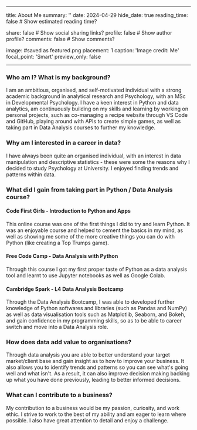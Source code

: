 ---
title: About Me
summary: ''
date: 2024-04-29
hide_date: true
reading_time: false # Show estimated reading time?

share: false  # Show social sharing links?
profile: false  # Show author profile?
comments: false  # Show comments?

image: #saved as featured.png
  placement: 1
  caption: 'Image credit: Me'
  focal_point: 'Smart'
  preview_only: false

------
### Who am I? What is my background?
I am an ambitious, organised, and self-motivated individual with a strong academic background in analytical research and Psychology, with an MSc in Developmental Psychology. I have a keen interest in Python and data analytics, am continuously building on my skills and learning by working on personal projects, such as co-managing a recipe website through VS Code and GitHub, playing around with APIs to create simple games, as well as taking part in Data Analysis courses to further my knowledge.

### Why am I interested in a career in data? 
I have always been quite an organised individual, with an interest in data manipulation and descriptive statistics - these were some the reasons why I decided to study Psychology at University. I enjoyed finding trends and patterns within data. 

<!-- ### What industry interests me and why? -->

### What did I gain from taking part in Python / Data Analysis course?
#### Code First Girls - Introduction to Python and Apps
This online course was one of the first things I did to try and learn Python. It was an enjoyable course and helped to cement the basics in my mind, as well as showing me some of the more creative things you can do with Python (like creating a Top Trumps game). 

<!-- #### PyCon UK 2023 - Django Girls Workshop -->

#### Free Code Camp - Data Analysis with Python
Through this course I got my first proper taste of Python as a data analysis tool and learnt to use Jupyter notebooks as well as Google Colab. 

#### Cambridge Spark - L4 Data Analysis Bootcamp
Through the Data Analysis Bootcamp, I was able to developed further knowledge of Python softwares and libraries (such as Pandas and NumPy) as well as data visualisation tools such as Matplotlib, Seaborn, and Bokeh, and gain confidence in my programming skills, so as to be able to career switch and move into a Data Analysis role.

### How does data add value to organisations?
Through data analysis you are able to better understand your target market/client base and gain insight as to how to improve your business. It also allows you to identify trends and patterns so you can see what's going well and what isn't. As a result, it can also improve decision making backing up what you have done previously, leading to better informed decisions. 

### What can I contribute to a business? 
My contribution to a business would be my passion, curiosity, and work ethic. I strive to work to the best of my ability and am eager to learn where possible. I also have great attention to detail and enjoy a challenge.